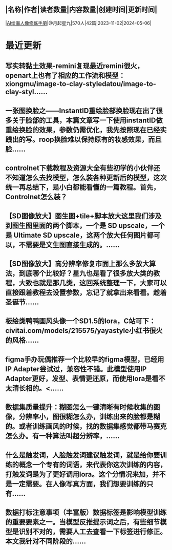 |名称|作者|读者数量|内容数量|创建时间|更新时间|
---
|[AI绘画人像修炼手册](https://xiaobot.net/p/1739SDHuman?refer=0b133df9-27dc-423b-8101-639049001c13)|@月起星九|570人|42篇|2023-11-02|2024-05-06|

# 最近更新
## 写实转黏土效果-remini复现最近remini很火，openart上也有了相应的工作流和模型：xiongmu/image-to-clay-styledatou/image-to-clay-styl......
## 一张图换脸之——InstantID重绘脸部换脸现在出了很多关于脸部的工具，本篇文章写一下使用instantID做重绘换脸的效果，参数仍需优化，我先按照现在已经实践出的写。roop换脸难以保持原有的妆感效果，而且脸......
## controlnet下载教程及资源大全有些初学的小伙伴还不知道怎么去找模型，怎么装各种更新后的模型，这次统一再总结下，是小白都能看懂的一篇教程。首先，Controlnet怎么装？
## 【SD图像放大】图生图+tile+脚本放大这里我们涉及到图生图里面的两个脚本，一个是 SD upscale，一个是 Ultimate SD upscale，这两个放大任何图片都可以，不需要是文生图直接生成的。......
## 【SD图像放大】高分辨率修复市面上那么多放大算法，到底哪个比较好？星九也是看了很多放大类的教程，大致也就是那几类，这回系统整理一下，大家可以直接跟着教程去设置参数，忘记了就拿出来看看。趁着圣诞节......
## 板绘类鸭鸭画风头像一个SD1.5的lora，C站可下：civitai.com/models/215575/yayastyle小红书很火的风格......
## figma手办玩偶推荐一个比较早的figma模型，已经用IP Adapter尝试过，兼容性不错。此模型使用IP Adapter更好，发型、表情更还原，而使用lora是看不太清长相的。<......
## 数据集质量提升：糊图怎么一键清晰有时候收集的图像，分辨率小，图很糊怎么办，训练出来的脸都是糊的。或者训练画风的时候，找的数据集感觉都带马赛克怎么办。有一种算法叫超分辨率，......
## 什么是触发词，人脸触发词建议触发词，就是给你要训练的概念一个专有的词语，来代表你这次训练的内容，打触发词是为了更好调用lora。这个分情况来加，并不是一定需要。在人像写真方面，我们想要训练的只有......
## 数据打标注意事项（丰富版）数据标签是影响模型训练的重要要素之一。当模型反推提示词之后，有些细节模型是识别不对的，需要人工去查看一下标签进行修正。本文我针对不同阶段的......

